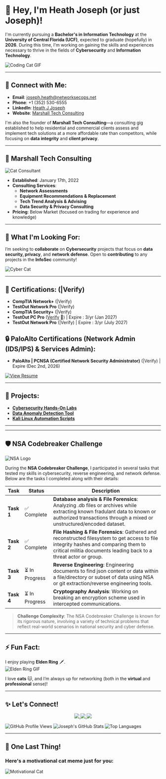 # 👋 Hey, I'm Heath Joseph (or just **Joseph**)!  

I'm currently pursuing a **Bachelor's in Information Technology** at the **University of Central Florida (UCF)**, expected to graduate (hopefully) in **2026**. During this time, I'm working on gaining the skills and experiences necessary to thrive in the fields of **Cybersecurity** and **Information Technology**.

![Coding Cat GIF](https://media.giphy.com/media/JIX9t2j0ZTN9S/giphy.gif)

---

## 🔗 Connect with Me:
- **Email**: [joseph.heath@networksecops.net](mailto:joseph.heath@networksecops.net)
- **Phone**: +1 (352) 530-6555
- **LinkedIn**: [Heath J Joseph](https://www.linkedin.com/in/heath-j-joseph-86b439242)  
- **Website**: [Marshall Tech Consulting](https://josephswebsite5.godaddysites.com)  

I'm also the founder of **Marshall Tech Consulting**—a consulting gig established to help residential and commercial clients assess and implement tech solutions at a more affordable rate than competitors, while focusing on **data integrity** and **client privacy**.

---

## 🏢 **Marshall Tech Consulting**
![Cat Consultant](https://media.giphy.com/media/5i7umUqAOYYEw/giphy.gif)

- **Established**: January 17th, 2022  
- **Consulting Services**:  
  - **Network Assessments**  
  - **Equipment Recommendations & Replacement**  
  - **Tech Trend Analysis & Advising**  
  - **Data Security & Privacy Consulting**  
- **Pricing**: Below Market (focused on trading for experience and knowledge)

---

## 💞️ What I'm Looking For:
I’m seeking to **collaborate** on **Cybersecurity** projects that focus on **data security, privacy**, and **network defense**. Open to **contributing** to any projects in the **InfoSec** community!

![Cyber Cat](https://media.giphy.com/media/1BXa2alBjrCXC/giphy.gif)

---

## 📄 Certifications: (|Verify)
- **CompTIA Network+** (|Verify)
- **TestOut Network Pro** (|Verify)
- **CompTIA Security+** (|Verify)
- **TestOut PC Pro** ([Verify](https://certification.testout.com/verifycert/6-1C6-V5HA28) 🔗) | Expire : 3/yr (Jan 2027)
- **TestOut Network Pro** (|Verify) | Expire : 3/yr (July 2027)

## 🔒 PaloAlto Certifications (Network Admin (IDS/IPS) & Services Admin):
- **PaloAlto | PCNSA (Certified Network Security Administrator)**
   (|Verify) | Expire (Dec 2nd, 2026)

[![View Resume](https://img.shields.io/badge/View-My_Resume-informational?style=for-the-badge&logo=github)](https://github.com/baowulf-hunter20/baowulf-hunter20/blob/f02c960e3a2d154fb12d0ead2f848ca8d6010297/Joseph's%20Resume%20-%20May%202024-1.pdf)

---

## 🌟 Projects:
- [**Cybersecurity Hands-On Labs**](#)  
- [**Data Anomaly Detection Tool**](#)  
- [**Kali Linux Automation Scripts**](#)

---

___

## 🛡️ NSA Codebreaker Challenge

![NSA Logo](https://www.nsa.gov/portals/75/Images/Seal_of_the_U.S._National_Security_Agency_(1963-1966).png)

During the **NSA Codebreaker Challenge**, I participated in several tasks that tested my skills in cybersecurity, reverse engineering, and network defense. Below are the tasks I completed along with their details:

| **Task** | **Status** | **Description**                      |
|----------|------------|--------------------------------------|
| **Task 1** | ✅ Complete | **Database analysis & File Forensics**: Analyzing .db files or archives while extracting known fradulant data to known or authorized transactions through a mixed or unstructured/encoded dataset. |
| **Task 2** | ✅ Complete | **File Hashing & File Forensics**: Gathered and reconstructed filesystem to get access to file integrity hashes and comparing them to critical militia documents leading back to a threat actor or group. |
| **Task 3** | ⏳ In Progress | **Reverse Engineering**: Engineering documents to find json content or data within a file/directory or subset of data using NSA or git extraction/reverse engineering tools. |
| **Task 4** | ⏳ In Progress | **Cryptography Analysis**: Working on breaking an encryption scheme used in intercepted communications. |

> **Challenge Complexity**: The NSA Codebreaker Challenge is known for its rigorous nature, involving a variety of technical problems that reflect real-world scenarios in national security and cyber defense.

___

## ⚡ Fun Fact:
I enjoy playing **Elden Ring** 🗡️.  
![Elden Ring GIF](https://media3.giphy.com/media/v1.Y2lkPTc5MGI3NjExbGo4MmZoazFsaDdscmp1MDFqd2Z1MTV3dzkwdmF1dTcwdmk4ZXl6OCZlcD12MV9pbnRlcm5hbF9naWZfYnlfaWQmY3Q9Zw/Ed43pvu4QlLH0i2oAr/giphy.webp)

I love **cats** 🐱, and I’m always up for networking (both in the **virtual** and **professional** sense)!

---

## ✨ Let's Connect!
<p align="center">
  <a href="mailto:joseph.heath@networksecops.net">
    <img src="https://img.shields.io/badge/Email-0078D4?style=for-the-badge&logo=gmail&logoColor=white" />
  </a>
  <a href="https://www.linkedin.com/in/heath-j-joseph-86b439242/">
    <img src="https://img.shields.io/badge/LinkedIn-0A66C2?style=for-the-badge&logo=linkedin&logoColor=white" />
  </a>
  <a href="https://github.com/baowulf-hunter20">
    <img src="https://img.shields.io/badge/GitHub-181717?style=for-the-badge&logo=github&logoColor=white" />
  </a>
</p>

![GitHub Profile Views](https://komarev.com/ghpvc/?username=baowulf-hunter20&style=flat-square&color=brightgreen)
![Joseph's GitHub Stats](https://github-readme-stats.vercel.app/api?username=baowulf-hunter20&show_icons=true&theme=radical)
![Top Languages](https://github-readme-stats.vercel.app/api/top-langs/?username=baowulf-hunter20&layout=compact&theme=radical)

---

## 🐾 One Last Thing!
### Here's a motivational cat meme just for you:
![Motivational Cat](https://media.giphy.com/media/v6aOjy0Qo1fIA/giphy.gif)
